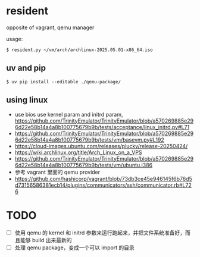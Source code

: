 
# resident

opposite of vagrant, qemu manager

usage:

```
$ resident.py ~/vm/arch/archlinux-2025.05.01-x86_64.iso
```

## uv and pip

```
$ uv pip install --editable ./qemu-package/
```


## using linux 

 - use bios use kernel param and initrd param, https://github.com/TrinityEmulator/TrinityEmulator/blob/a570269885e296d22e58b14a4a8b100775679b9b/tests/acceptance/linux_initrd.py#L71
 - https://github.com/TrinityEmulator/TrinityEmulator/blob/a570269885e296d22e58b14a4a8b100775679b9b/tests/vm/basevm.py#L192
 - https://cloud-images.ubuntu.com/releases/plucky/release-20250424/
 - https://wiki.archlinux.org/title/Arch_Linux_on_a_VPS
 - https://github.com/TrinityEmulator/TrinityEmulator/blob/a570269885e296d22e58b14a4a8b100775679b9b/tests/vm/ubuntu.i386
 - 参考 vagrant 里面的 qemu provider
 - https://github.com/hashicorp/vagrant/blob/73db3ce45e946145f6b76d5d73156586381ecb14/plugins/communicators/ssh/communicator.rb#L726

# TODO

 - [ ] 使用 qemu 的 kernel 和 initrd 参数来运行跑起来，并把文件系统准备好，而且能够 build 出来最新的
 - [ ] 处理 qemu package，变成一个可以 import 的目录
